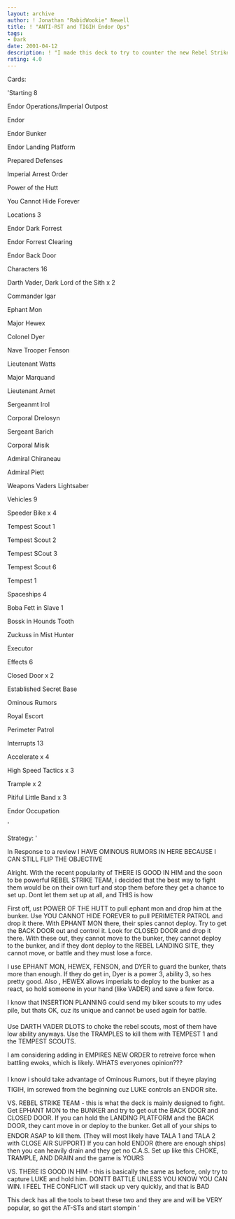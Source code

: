```yaml
---
layout: archive
author: ! Jonathan "RabidWookie" Newell
title: ! "ANTI-RST and TIGIH Endor Ops"
tags:
- Dark
date: 2001-04-12
description: ! "I made this deck to try to counter the new Rebel Strike Team and There Is Good In Him."
rating: 4.0
---
```

Cards: 

'Starting 8 

Endor Operations/Imperial Outpost

Endor

Endor Bunker

Endor Landing Platform

Prepared Defenses

Imperial Arrest Order

Power of the Hutt

You Cannot Hide Forever


Locations 3 

Endor Dark Forrest 

Endor Forrest Clearing

Endor Back Door


Characters 16

Darth Vader, Dark Lord of the Sith x 2

Commander Igar

Ephant Mon

Major Hewex

Colonel Dyer

Nave Trooper Fenson

Lieutenant Watts

Major Marquand

Lieutenant Arnet

Sergeanmt Irol

Corporal Drelosyn

Sergeant Barich

Corporal Misik

Admiral Chiraneau

Admiral Piett


Weapons Vaders Lightsaber


Vehicles 9

Speeder Bike x 4

Tempest Scout 1

Tempest Scout 2

Tempest SCout 3

Tempest Scout 6

Tempest 1


Spaceships 4 

Boba Fett in Slave 1

Bossk in Hounds Tooth

Zuckuss in Mist Hunter

Executor


Effects 6

Closed Door x 2

Established Secret Base

Ominous Rumors

Royal Escort

Perimeter Patrol


Interrupts 13

Accelerate x 4

High Speed Tactics x 3

Trample x 2

Pitiful Little Band x 3

Endor Occupation

'

Strategy: '

In Response to a review I HAVE OMINOUS RUMORS IN HERE BECAUSE I CAN STILL FLIP THE OBJECTIVE


Alright. With the recent popularity of THERE IS GOOD IN HIM and the soon to be powerful REBEL STRIKE TEAM, i decided that the best way to fight them would be on their own turf and stop them before they get a chance to set up.  Dont let them set up at all, and THIS is how


First off, ust POWER OF THE HUTT to pull ephant mon and drop him at the bunker.  Use YOU CANNOT HIDE FOREVER to pull PERIMETER PATROL and drop it there.  With EPHANT MON there, their spies cannot deploy.  Try to get the BACK DOOR out and control it. Look for CLOSED DOOR and drop it there. With these out, they cannot move to the bunker, they cannot deploy to the bunker, and if they dont deploy to the REBEL LANDING SITE, they cannot move, or battle and they must lose a force.


I use EPHANT MON, HEWEX, FENSON, and DYER to guard the bunker, thats more than enough. If they do get in, Dyer is a power 3, ability 3, so hes pretty good.  Also , HEWEX allows imperials to deploy to the bunker as a react, so hold someone in your hand (like VADER) and save a few force.


I know that INSERTION PLANNING could send my biker scouts to my udes pile, but thats OK, cuz its unique and cannot be used again for battle.


Use DARTH VADER DLOTS to choke the rebel scouts, most of them have low ability anyways.  Use the TRAMPLES to kill them with TEMPEST 1 and the TEMPEST SCOUTS.  


I am considering adding in EMPIRES NEW ORDER to retreive force when battling ewoks, which is likely.  WHATS everyones opinion???


I know i should take advantage of Ominous Rumors, but if theyre playing TIGIH, im screwed from the beginning cuz LUKE controls an ENDOR site.


VS. REBEL STRIKE TEAM - this is what the deck is mainly designed to fight.  Get EPHANT MON to the BUNKER and try to get out the BACK DOOR and CLOSED DOOR. If you can hold the LANDING PLATFORM and the BACK DOOR, they cant move in or deploy to the bunker.  Get all of your ships to ENDOR ASAP to kill them. (They will most likely have TALA 1 and TALA 2 with CLOSE AIR SUPPORT)  If you can hold ENDOR (there are enough ships) then you can heavily drain and they get no C.A.S. Set up like this CHOKE, TRAMPLE, AND DRAIN and the game is YOURS


VS. THERE IS GOOD IN HIM - this is basically the same as before, only try to capture LUKE and hold him.  DONTT BATTLE UNLESS YOU KNOW YOU CAN WIN. I FEEL THE CONFLICT will stack up very quickly, and that is BAD  


This deck has all the tools to beat these two and they are and will be VERY popular, so get the AT-STs and start stompin    '
